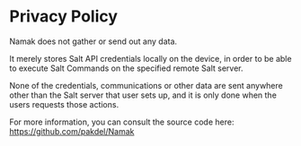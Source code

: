 Privacy Policy
==============
Namak does not gather or send out any data.

It merely stores Salt API credentials locally on the device,
in order to be able to execute Salt Commands on the specified
remote Salt server.

None of the credentials, communications or other data are sent
anywhere other than the Salt server that user sets up, and it is
only done when the users requests those actions. 

For more information, you can consult the source code here:
https://github.com/pakdel/Namak
